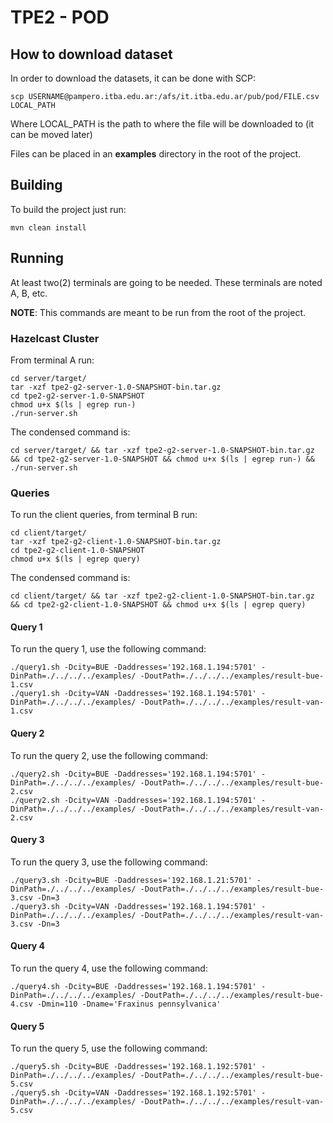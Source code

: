# TPE2 - POD

## How to download dataset
In order to download the datasets, it can be done with SCP:
```
scp USERNAME@pampero.itba.edu.ar:/afs/it.itba.edu.ar/pub/pod/FILE.csv LOCAL_PATH
```
Where LOCAL_PATH is the path to where the file will be downloaded to (it can be moved later)

Files can be placed in an **examples** directory in the root of the project.

## Building
To build the project just run:
```
mvn clean install
```

## Running
At least two(2) terminals are going to be needed. These terminals are noted A, B, etc.

**NOTE**: This commands are meant to be run from the root of the project.

### Hazelcast Cluster
From terminal A run:
```
cd server/target/
tar -xzf tpe2-g2-server-1.0-SNAPSHOT-bin.tar.gz
cd tpe2-g2-server-1.0-SNAPSHOT
chmod u+x $(ls | egrep run-)
./run-server.sh
```

The condensed command is:
```
cd server/target/ && tar -xzf tpe2-g2-server-1.0-SNAPSHOT-bin.tar.gz && cd tpe2-g2-server-1.0-SNAPSHOT && chmod u+x $(ls | egrep run-) && ./run-server.sh
```

### Queries
To run the client queries, from terminal B run:
```
cd client/target/
tar -xzf tpe2-g2-client-1.0-SNAPSHOT-bin.tar.gz
cd tpe2-g2-client-1.0-SNAPSHOT
chmod u+x $(ls | egrep query)
```

The condensed command is:
```
cd client/target/ && tar -xzf tpe2-g2-client-1.0-SNAPSHOT-bin.tar.gz && cd tpe2-g2-client-1.0-SNAPSHOT && chmod u+x $(ls | egrep query)
```

#### Query 1
To run the query 1, use the following command:
```
./query1.sh -Dcity=BUE -Daddresses='192.168.1.194:5701' -DinPath=./../../../examples/ -DoutPath=./../../../examples/result-bue-1.csv
./query1.sh -Dcity=VAN -Daddresses='192.168.1.194:5701' -DinPath=./../../../examples/ -DoutPath=./../../../examples/result-van-1.csv
```

#### Query 2
To run the query 2, use the following command:
```
./query2.sh -Dcity=BUE -Daddresses='192.168.1.194:5701' -DinPath=./../../../examples/ -DoutPath=./../../../examples/result-bue-2.csv
./query2.sh -Dcity=VAN -Daddresses='192.168.1.194:5701' -DinPath=./../../../examples/ -DoutPath=./../../../examples/result-van-2.csv
```

#### Query 3
To run the query 3, use the following command:
```
./query3.sh -Dcity=BUE -Daddresses='192.168.1.21:5701' -DinPath=./../../../examples/ -DoutPath=./../../../examples/result-bue-3.csv -Dn=3
./query3.sh -Dcity=VAN -Daddresses='192.168.1.194:5701' -DinPath=./../../../examples/ -DoutPath=./../../../examples/result-van-3.csv -Dn=3
```

#### Query 4
To run the query 4, use the following command:
```
./query4.sh -Dcity=BUE -Daddresses='192.168.1.194:5701' -DinPath=./../../../examples/ -DoutPath=./../../../examples/result-bue-4.csv -Dmin=110 -Dname='Fraxinus pennsylvanica'
```

#### Query 5
To run the query 5, use the following command:
```
./query5.sh -Dcity=BUE -Daddresses='192.168.1.192:5701' -DinPath=./../../../examples/ -DoutPath=./../../../examples/result-bue-5.csv
./query5.sh -Dcity=VAN -Daddresses='192.168.1.192:5701' -DinPath=./../../../examples/ -DoutPath=./../../../examples/result-van-5.csv
```